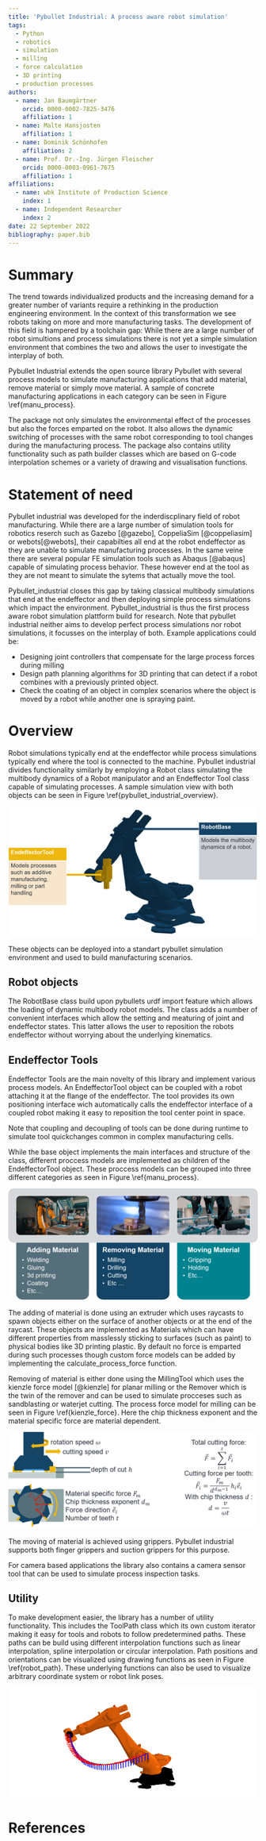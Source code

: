 ```yaml
---
title: 'Pybullet Industrial: A process aware robot simulation'
tags:
  - Python
  - robotics
  - simulation
  - milling
  - force calculation
  - 3D printing
  - production processes
authors:
  - name: Jan Baumgärtner
    orcid: 0000-0002-7825-3476
    affiliation: 1
  - name: Malte Hansjosten
    affiliation: 1
  - name: Dominik Schönhofen
    affiliation: 2
  - name: Prof. Dr.-Ing. Jürgen Fleischer
    orcid: 0000-0003-0961-7675
    affiliation: 1
affiliations:
  - name: wbk Institute of Production Science
    index: 1
  - name: Independent Researcher
    index: 2
date: 22 September 2022
bibliography: paper.bib
---
```


# Summary
The trend towards individualized products and the increasing demand for a greater number of variants require a rethinking in the production engineering environment. In the context of this transformation we see robots taking on more and more manufacturing tasks.
The development of this field is hampered by a toolchain gap: While there are a large number of robot simultions and process simulations there is not yet a simple simulation environment that combines the two and allows the user to investigate the interplay of both.

Pybullet Industrial extends the open source library Pybullet with several process models to simulate manufacturing applications that add material, remove material or simply move material. A sample of concrete manufacturing applications in each category can be seen in Figure \ref{manu_process}.

The package not only simulates the environmental effect of the processes but also the forces emparted on the robot. It also allows the dynamic switching of processes with the same robot corresponding to tool changes during the manufacturing process. The package also contains utility functionality such as path builder classes which are based on G-code interpolation schemes or a variety of drawing and visualisation functions.



# Statement of need
Pybullet industrial was developed for the inderdiscplinary field of robot manufacturing.
While there are a large number of simulation tools for robotics reserch such as Gazebo [@gazebo], CoppeliaSim [@coppeliasim] or webots[@webots], their capabilties all end at the robot endeffector as they are unable to simulate manufacturing processes.
In the same veine there are several popular FE simulation tools such as Abaqus [@abaqus] capable of simulating process behavior.
These however end at the tool as they are not meant to simulate the sytems that actually move the tool.

Pybullet_industrial closes this gap by taking classical multibody simulations that end at the endeffector and then deploying simple process simulations which impact the environment.
Pybullet_industrial is thus the first process aware robot simulation plattform build for research.
Note that pybullet industrial neither aims to develop perfect process simulations nor robot simulations, it focusses on the interplay of both.
Example applications could be:

* Designing joint controllers that compensate for the large process forces during milling
* Design path planning algorithms for 3D printing that can detect if a robot combines with a previously printed object.
* Check the coating of an object in  complex scenarios where the object is moved by a robot while another one is spraying paint.


# Overview

Robot simulations typically end at the endeffector while process simulations typically end where the tool is connected to the machine. Pybullet industrial divides functionality similarly by employing a Robot class simulating the multibody dynamics of a Robot manipulator and an Endeffector Tool class capable of simulating processes.
A sample simulation view with both objects can be seen in Figure \ref{pybullet_industrial_overview}.

![Overview over the two main Objects \label{pybullet_industrial_overview}](pybullet_industrial_overview.png)

These objects can be deployed into a standart pybullet simulation environment and used to build manufacturing scenarios.

## Robot objects

The RobotBase class build upon pybullets urdf import feature which allows the loading of dynamic multibody robot models. The class adds a number of convenient interfaces which allow the setting and meaturing of joint and endeffector states. This latter allows the user to reposition the robots endeffector without worrying about the underlying kinematics.

## Endeffector Tools

Endeffector Tools are the main novelty of this library and implement various process models.
An EndeffectorTool object can be coupled with a robot attaching it at the flange of the endeffector.
The tool provides its own positioning interface wich automatically calls the endeffector interface of a coupled robot making it easy to reposition the tool center point in space.

Note that coupling and decoupling of tools can be done during runtime to simulate tool quickchanges common in complex manufacturing cells.

While the base object implements the main interfaces and structure of the class, different proccess models are implemented as children of the EndeffectorTool object. These proccess models can be grouped into three different categories as seen in Figure \ref{manu_process}.

![Classes of Manufacturing processes that can be simulated using this package \label{manu_process}](manufacturing_processes.png)

The adding of material is done using an extruder which uses raycasts to spawn objects either on the surface of another objects or at the end of the raycast.
These objects are implemented as Materials which can have different properties from masslessly sticking to surfaces (such as paint) to physical bodies like 3D printing plastic.
By default no force is emparted during such processes though custom force models can be added by implementing the calculate_process_force function.

Removing of material is either done using the MillingTool which uses the kienzle force model [@kienzle] for planar milling or the Remover which is the twin of the remover and can be used to simulate procceses such as sandblasting or waterjet cutting.
The process force model for milling can be seen in Figure \ref{kienzle_force}. Here the chip thickness exponent and the material specific force are material dependent.

![Cutting Force calculation as described by the Kienzle Model [@kienzle] \label{kienzle_force}](cutting_force.png)

The moving of material is achieved using grippers. Pybullet industrial supports both finger grippers and suction grippers for this purpose.

For camera based applications the library also contains a camera sensor tool that can be used to simulate process inspection tasks.

## Utility
To make development easier, the library has a number of utility functionality.
This includes the ToolPath class which its own custom iterator making it easy for tools and robots to follow predetermined paths. These paths can be build using different interpolation functions such as linear interpolation, spline interpolation or circular interpolation.
Path positions and orientations can be visualized using drawing functions as seen in Figure \ref{robot_path}.
These underlying functions can also be used to visualize arbitrary coordinate system or robot link poses.

![Sample visualization of a Toolpath \label{robot_path}](robot_paths.png)

# References

